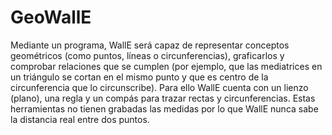 # GeoWallE

Mediante un programa, WallE será capaz de representar conceptos geométricos (como puntos, líneas o circunferencias), graficarlos y comprobar relaciones que se cumplen (por ejemplo, que las mediatrices en un triángulo se cortan en el mismo punto y que es centro de la circunferencia que lo circunscribe). Para ello WallE cuenta con un lienzo (plano), una regla y un compás para trazar rectas y circunferencias. Estas herramientas no tienen grabadas las medidas por lo que WallE nunca sabe la distancia real entre dos puntos.
